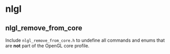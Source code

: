 # nlgl

## nlgl_remove_from_core

Include `nlgl_remove_from_core.h` to undefine all commands and enums that are **not** part of the OpenGL core profile.